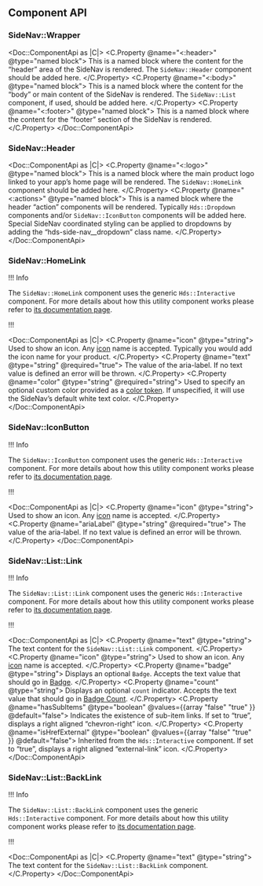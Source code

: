## Component API

### SideNav::Wrapper

<Doc::ComponentApi as |C|>
  <C.Property @name="<:header>" @type="named block">
    This is a named block where the content for the “header” area of the SideNav is rendered. The `SideNav::Header` component should be added here.
  </C.Property>
  <C.Property @name="<:body>" @type="named block">
    This is a named block where the content for the “body” or main content of the SideNav is rendered. The `SideNav::List` component, if used, should be added here.
  </C.Property>
  <C.Property @name="<:footer>" @type="named block">
    This is a named block where the content for the “footer” section of the SideNav is rendered.
  </C.Property>
</Doc::ComponentApi>

### SideNav::Header

<Doc::ComponentApi as |C|>
  <C.Property @name="<:logo>" @type="named block">
    This is a named block where the main product logo linked to your app’s home page will be rendered. The `SideNav::HomeLink` component should be added here.
  </C.Property>
  <C.Property @name="<:actions>" @type="named block">
    This is a named block where the header “action” components will be rendered. Typically `Hds::Dropdown` components and/or `SideNav::IconButton` components will be added here. Special SideNav coordinated styling can be applied to dropdowns by adding the “hds-side-nav__dropdown” class name.
  </C.Property>
</Doc::ComponentApi>

### SideNav::HomeLink

!!! Info

The `SideNav::HomeLink` component uses the generic `Hds::Interactive` component. For more details about how this utility component works please refer to [its documentation page](/utilities/interactive).

!!!

<Doc::ComponentApi as |C|>
  <C.Property @name="icon" @type="string">
    Used to show an icon. Any [icon](/icons/library) name is accepted. Typically you would add the icon name for your product.
  </C.Property>
  <C.Property @name="text" @type="string" @required="true">
    The value of the aria-label. If no text value is defined an error will be thrown.
  </C.Property>
  <C.Property @name="color" @type="string" @required="string">
    Used to specify an optional custom color provided as a [color token](/foundations/colors). If unspecified, it will use the SideNav’s default white text color.
  </C.Property>
</Doc::ComponentApi>

### SideNav::IconButton

!!! Info

The `SideNav::IconButton` component uses the generic `Hds::Interactive` component. For more details about how this utility component works please refer to [its documentation page](/utilities/interactive).

!!!

<Doc::ComponentApi as |C|>
  <C.Property @name="icon" @type="string">
    Used to show an icon. Any [icon](/icons/library) name is accepted.
  </C.Property>
  <C.Property @name="ariaLabel" @type="string" @required="true">
    The value of the aria-label. If no text value is defined an error will be thrown.
  </C.Property>
</Doc::ComponentApi>

<!-- ### SideNav::List

<Doc::ComponentApi as |C|>
  <C.Property @name="ARG-NAME" @type="DATA-TYPE">
    DESCRIPTION
  </C.Property>
</Doc::ComponentApi> -->

<!-- ### SideNav::List::Title

<Doc::ComponentApi as |C|>
  <C.Property @name="ARG-NAME" @type="DATA-TYPE">
    DESCRIPTION
  </C.Property>
</Doc::ComponentApi> -->

### SideNav::List::Link

!!! Info

The `SideNav::List::Link` component uses the generic `Hds::Interactive` component. For more details about how this utility component works please refer to [its documentation page](/utilities/interactive).

!!!

<Doc::ComponentApi as |C|>
  <C.Property @name="text" @type="string">
    The text content for the `SideNav::List::Link` component.
  </C.Property>
  <C.Property @name="icon" @type="string">
    Used to show an icon. Any [icon](/icons/library) name is accepted.
  </C.Property>
  <C.Property @name="badge" @type="string">
    Displays an optional `Badge`. Accepts the text value that should go in [Badge](/components/badge).
  </C.Property>
  <C.Property @name="count" @type="string">
    Displays an optional `count` indicator. Accepts the text value that should go in [Badge Count](/components/badge-count).
  </C.Property>
  <C.Property @name="hasSubItems" @type="boolean" @values={{array "false" "true" }} @default="false">
    Indicates the existence of sub-item links. If set to “true”, displays a right aligned “chevron-right” icon.
  </C.Property>
  <C.Property @name="isHrefExternal" @type="boolean" @values={{array "false" "true" }} @default="false">
    Inherited from the `Hds::Interactive` component. If set to “true”, displays a right aligned “external-link” icon.
  </C.Property>
</Doc::ComponentApi>

### SideNav::List::BackLink

!!! Info

The `SideNav::List::BackLink` component uses the generic `Hds::Interactive` component. For more details about how this utility component works please refer to [its documentation page](/utilities/interactive).

!!!

<Doc::ComponentApi as |C|>
<C.Property @name="text" @type="string">
    The text content for the `SideNav::List::BackLink` component.
  </C.Property>
</Doc::ComponentApi>

<!-- ### SideNav::List::Item

<Doc::ComponentApi as |C|>
  <C.Property @name="ARG-NAME" @type="DATA-TYPE">
    DESCRIPTION
  </C.Property>
</Doc::ComponentApi> -->
